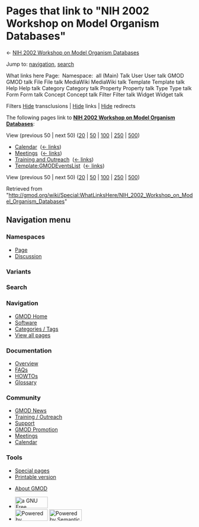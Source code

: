 <div id="mw-page-base" class="noprint">

</div>

<div id="mw-head-base" class="noprint">

</div>

<div id="content" class="mw-body" role="main">

<span id="top"></span>

<div id="mw-js-message" style="display:none;">

</div>



# <span dir="auto">Pages that link to "NIH 2002 Workshop on Model Organism Databases"</span>

<div id="bodyContent">

<div id="contentSub">

← [NIH 2002 Workshop on Model Organism
Databases](/wiki/NIH_2002_Workshop_on_Model_Organism_Databases "NIH 2002 Workshop on Model Organism Databases")

</div>

<div id="jump-to-nav" class="mw-jump">

Jump to: [navigation](#mw-navigation), [search](#p-search)

</div>

<div id="mw-content-text">

What links here Page:  Namespace:  all (Main) Talk User User talk GMOD
GMOD talk File File talk MediaWiki MediaWiki talk Template Template talk
Help Help talk Category Category talk Property Property talk Type Type
talk Form Form talk Concept Concept talk Filter Filter talk Widget
Widget talk

Filters
[Hide](/mediawiki/index.php?title=Special:WhatLinksHere/NIH_2002_Workshop_on_Model_Organism_Databases&hidetrans=1 "Special:WhatLinksHere/NIH 2002 Workshop on Model Organism Databases")
transclusions \|
[Hide](/mediawiki/index.php?title=Special:WhatLinksHere/NIH_2002_Workshop_on_Model_Organism_Databases&hidelinks=1 "Special:WhatLinksHere/NIH 2002 Workshop on Model Organism Databases")
links \|
[Hide](/mediawiki/index.php?title=Special:WhatLinksHere/NIH_2002_Workshop_on_Model_Organism_Databases&hideredirs=1 "Special:WhatLinksHere/NIH 2002 Workshop on Model Organism Databases")
redirects

The following pages link to **[NIH 2002 Workshop on Model Organism
Databases](/wiki/NIH_2002_Workshop_on_Model_Organism_Databases "NIH 2002 Workshop on Model Organism Databases")**:

View (previous 50 \| next 50)
([20](/mediawiki/index.php?title=Special:WhatLinksHere/NIH_2002_Workshop_on_Model_Organism_Databases&limit=20 "Special:WhatLinksHere/NIH 2002 Workshop on Model Organism Databases")
\|
[50](/mediawiki/index.php?title=Special:WhatLinksHere/NIH_2002_Workshop_on_Model_Organism_Databases&limit=50 "Special:WhatLinksHere/NIH 2002 Workshop on Model Organism Databases")
\|
[100](/mediawiki/index.php?title=Special:WhatLinksHere/NIH_2002_Workshop_on_Model_Organism_Databases&limit=100 "Special:WhatLinksHere/NIH 2002 Workshop on Model Organism Databases")
\|
[250](/mediawiki/index.php?title=Special:WhatLinksHere/NIH_2002_Workshop_on_Model_Organism_Databases&limit=250 "Special:WhatLinksHere/NIH 2002 Workshop on Model Organism Databases")
\|
[500](/mediawiki/index.php?title=Special:WhatLinksHere/NIH_2002_Workshop_on_Model_Organism_Databases&limit=500 "Special:WhatLinksHere/NIH 2002 Workshop on Model Organism Databases"))

- [Calendar](/wiki/Calendar "Calendar") ‎
  <span class="mw-whatlinkshere-tools">([←
  links](/mediawiki/index.php?title=Special:WhatLinksHere&target=Calendar "Special:WhatLinksHere"))</span>
- [Meetings](/wiki/Meetings "Meetings") ‎
  <span class="mw-whatlinkshere-tools">([←
  links](/mediawiki/index.php?title=Special:WhatLinksHere&target=Meetings "Special:WhatLinksHere"))</span>
- [Training and
  Outreach](/wiki/Training_and_Outreach "Training and Outreach") ‎
  <span class="mw-whatlinkshere-tools">([←
  links](/mediawiki/index.php?title=Special:WhatLinksHere&target=Training+and+Outreach "Special:WhatLinksHere"))</span>
- [Template:GMODEventsList](/wiki/Template:GMODEventsList "Template:GMODEventsList")
  ‎ <span class="mw-whatlinkshere-tools">([←
  links](/mediawiki/index.php?title=Special:WhatLinksHere&target=Template%3AGMODEventsList "Special:WhatLinksHere"))</span>

View (previous 50 \| next 50)
([20](/mediawiki/index.php?title=Special:WhatLinksHere/NIH_2002_Workshop_on_Model_Organism_Databases&limit=20 "Special:WhatLinksHere/NIH 2002 Workshop on Model Organism Databases")
\|
[50](/mediawiki/index.php?title=Special:WhatLinksHere/NIH_2002_Workshop_on_Model_Organism_Databases&limit=50 "Special:WhatLinksHere/NIH 2002 Workshop on Model Organism Databases")
\|
[100](/mediawiki/index.php?title=Special:WhatLinksHere/NIH_2002_Workshop_on_Model_Organism_Databases&limit=100 "Special:WhatLinksHere/NIH 2002 Workshop on Model Organism Databases")
\|
[250](/mediawiki/index.php?title=Special:WhatLinksHere/NIH_2002_Workshop_on_Model_Organism_Databases&limit=250 "Special:WhatLinksHere/NIH 2002 Workshop on Model Organism Databases")
\|
[500](/mediawiki/index.php?title=Special:WhatLinksHere/NIH_2002_Workshop_on_Model_Organism_Databases&limit=500 "Special:WhatLinksHere/NIH 2002 Workshop on Model Organism Databases"))

</div>

<div class="printfooter">

Retrieved from
"<http://gmod.org/wiki/Special:WhatLinksHere/NIH_2002_Workshop_on_Model_Organism_Databases>"

</div>

<div id="catlinks" class="catlinks catlinks-allhidden">

</div>

<div class="visualClear">

</div>

</div>

</div>

<div id="mw-navigation">

## Navigation menu

<div id="mw-head">



<div id="left-navigation">

<div id="p-namespaces" class="vectorTabs" role="navigation"
aria-labelledby="p-namespaces-label">

### Namespaces

- <span id="ca-nstab-main"><a href="/wiki/NIH_2002_Workshop_on_Model_Organism_Databases"
  accesskey="c" title="View the content page [c]">Page</a></span>
- <span id="ca-talk"><a
  href="/mediawiki/index.php?title=Talk:NIH_2002_Workshop_on_Model_Organism_Databases&amp;action=edit&amp;redlink=1"
  accesskey="t"
  title="Discussion about the content page [t]">Discussion</a></span>

</div>

<div id="p-variants" class="vectorMenu emptyPortlet" role="navigation"
aria-labelledby="p-variants-label">

### 

### Variants[](#)

<div class="menu">

</div>

</div>

</div>

<div id="right-navigation">





</div>

<div id="p-search" role="search">

### Search

<div id="simpleSearch">

</div>

</div>

</div>

</div>

<div id="mw-panel">

<div id="p-logo" role="banner">

<a href="/wiki/Main_Page"
style="background-image: url(http://gmod.org/images/GMOD-cogs.png);"
title="Visit the main page"></a>

</div>

<div id="p-Navigation" class="portal" role="navigation"
aria-labelledby="p-Navigation-label">

### Navigation

<div class="body">

- <span id="n-GMOD-Home">[GMOD Home](/wiki/Main_Page)</span>
- <span id="n-Software">[Software](/wiki/GMOD_Components)</span>
- <span id="n-Categories-.2F-Tags">[Categories /
  Tags](/wiki/Categories)</span>
- <span id="n-View-all-pages">[View all
  pages](/wiki/Special:AllPages)</span>

</div>

</div>

<div id="p-Documentation" class="portal" role="navigation"
aria-labelledby="p-Documentation-label">

### Documentation

<div class="body">

- <span id="n-Overview">[Overview](/wiki/Overview)</span>
- <span id="n-FAQs">[FAQs](/wiki/Category:FAQ)</span>
- <span id="n-HOWTOs">[HOWTOs](/wiki/Category:HOWTO)</span>
- <span id="n-Glossary">[Glossary](/wiki/Glossary)</span>

</div>

</div>

<div id="p-Community" class="portal" role="navigation"
aria-labelledby="p-Community-label">

### Community

<div class="body">

- <span id="n-GMOD-News">[GMOD News](/wiki/GMOD_News)</span>
- <span id="n-Training-.2F-Outreach">[Training /
  Outreach](/wiki/Training_and_Outreach)</span>
- <span id="n-Support">[Support](/wiki/Support)</span>
- <span id="n-GMOD-Promotion">[GMOD
  Promotion](/wiki/GMOD_Promotion)</span>
- <span id="n-Meetings">[Meetings](/wiki/Meetings)</span>
- <span id="n-Calendar">[Calendar](/wiki/Calendar)</span>

</div>

</div>

<div id="p-tb" class="portal" role="navigation"
aria-labelledby="p-tb-label">

### Tools

<div class="body">

- <span id="t-specialpages"><a href="/wiki/Special:SpecialPages" accesskey="q"
  title="A list of all special pages [q]">Special pages</a></span>
- <span id="t-print"><a
  href="/mediawiki/index.php?title=Special:WhatLinksHere/NIH_2002_Workshop_on_Model_Organism_Databases&amp;printable=yes"
  rel="alternate" accesskey="p"
  title="Printable version of this page [p]">Printable version</a></span>

</div>

</div>

</div>

</div>

<div id="footer" role="contentinfo">

- <span id="footer-places-about">[About
  GMOD](/wiki/GMOD:About "GMOD:About")</span>

<!-- -->

- <span id="footer-copyrightico">[<img src="http://www.gnu.org/graphics/gfdl-logo-small.png" width="88"
  height="31" alt="a GNU Free Documentation License" />](http://www.gnu.org/licenses/fdl-1.3.html)</span>
- <span id="footer-poweredbyico">[<img src="/mediawiki/skins/common/images/poweredby_mediawiki_88x31.png"
  width="88" height="31" alt="Powered by MediaWiki" />](//www.mediawiki.org/)
  [<img
  src="/mediawiki/extensions/SemanticMediaWiki/includes/../resources/images/smw_button.png"
  width="88" height="31" alt="Powered by Semantic MediaWiki" />](https://www.semantic-mediawiki.org/wiki/Semantic_MediaWiki)</span>

<div style="clear:both">

</div>

</div>
